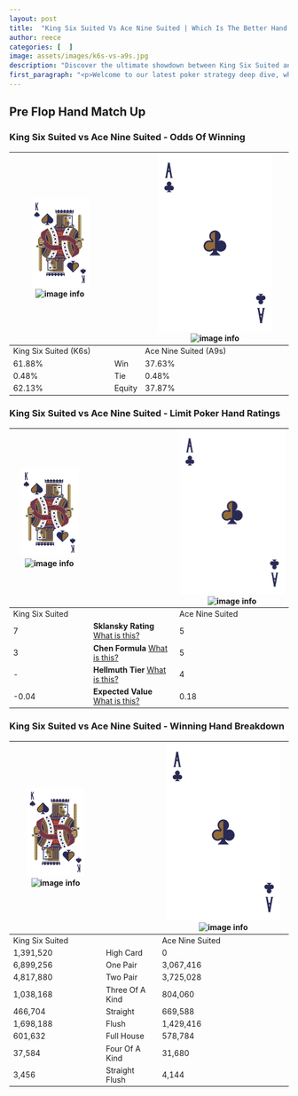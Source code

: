 ```yaml
---
layout: post
title:  "King Six Suited Vs Ace Nine Suited | Which Is The Better Hand In Poker? A Complete Guide"
author: reece
categories: [  ]
image: assets/images/k6s-vs-a9s.jpg
description: "Discover the ultimate showdown between King Six Suited and Ace Nine Suited in poker! Uncover the odds, strategies, and scenarios where one hand triumphs over the other. Get ready to up your poker game with this thrilling analysis."
first_paragraph: "<p>Welcome to our latest poker strategy deep dive, where we're pitting two distinct hands against each other in a high-stakes showdown: King Six Suited vs Ace Nine Suited.</p><p>In the dynamic world of poker, every decision counts, and knowing which hand holds the upper hand is key to your success at the table.</p><p>In this article, we'll dissect these two hands, explore the scenarios where one dominates the other, and equip you with the knowledge to make strategic choices that can tip the odds in your favor.</p><p>Get ready to unravel the intriguing dynamics of these poker hands and elevate your game to new heights.</p>"
---
```




[comment]: # (sp0)

## Pre Flop Hand Match Up

<div class="table hand-ratings" markdown="1"> 



### King Six Suited vs Ace Nine Suited - Odds Of Winning


    
| ![image info](assets/images/hand1/K.png) ![image info](assets/images/hand1/6s.png) |  | ![image info](assets/images/hand2/A.png) ![image info](assets/images/hand2/9s.png) |
| -------- | -------- | -------- |
| King Six Suited (K6s) |  | Ace Nine Suited (A9s) |
| 61.88% | Win | 37.63% |
| 0.48% | Tie | 0.48% |
| 62.13% | Equity | 37.87% |




[comment]: # (sp1)



### King Six Suited vs Ace Nine Suited - Limit Poker Hand Ratings


    
| ![image info](assets/images/hand1/K.png) ![image info](assets/images/hand1/6s.png) |  | ![image info](assets/images/hand2/A.png) ![image info](assets/images/hand2/9s.png) |
| -------- | -------- | -------- |
| King Six Suited |  | Ace Nine Suited |
| 7 | **Sklansky Rating** [What is this?](/sklansky-rating-explained) | 5 |
| 3 | **Chen Formula** [What is this?](/chen-formula-explained) | 5 |
| - | **Hellmuth Tier** [What is this?](/Hellmuth-tier-explained) | 4 |
| -0.04 | **Expected Value** [What is this?](/expected-value-explained) | 0.18 |




[comment]: # (sp2)



### King Six Suited vs Ace Nine Suited - Winning Hand Breakdown


    
| ![image info](assets/images/hand1/K.png) ![image info](assets/images/hand1/6s.png) |  | ![image info](assets/images/hand2/A.png) ![image info](assets/images/hand2/9s.png) |
| -------- | -------- | -------- |
| King Six Suited |  | Ace Nine Suited |
| 1,391,520 | High Card | 0 |
| 6,899,256 | One Pair | 3,067,416 |
| 4,817,880 | Two Pair | 3,725,028 |
| 1,038,168 | Three Of A Kind | 804,060 |
| 466,704 | Straight | 669,588 |
| 1,698,188 | Flush | 1,429,416 |
| 601,632 | Full House | 578,784 |
| 37,584 | Four Of A Kind | 31,680 |
| 3,456 | Straight Flush | 4,144 |




[comment]: # (sp3)



</div>

[comment]: # (sp4)



[comment]: # (sp5)

